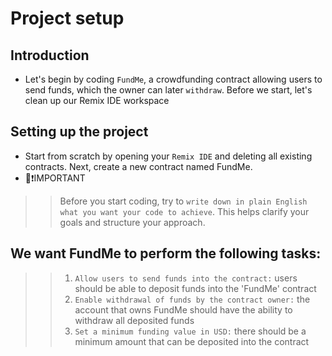 # Project setup

## Introduction
- Let's begin by coding `FundMe`, a crowdfunding contract allowing users to send funds, which the owner can later `withdraw`. Before we start, let's clean up our Remix IDE workspace

## Setting up the project
- Start from scratch by opening your `Remix IDE` and deleting all existing contracts. Next, create a new contract named FundMe.
- 👀❗IMPORTANT

>> Before you start coding, try to `write down in plain English what you want your code to achieve`. This helps clarify your goals and structure your approach.

## We want FundMe to perform the following tasks:
>> 1. `Allow users to send funds into the contract:` users should be able to deposit funds into the 'FundMe' contract
>> 2. `Enable withdrawal of funds by the contract owner:` the account that owns FundMe should have the ability to withdraw all deposited funds
>> 3. `Set a minimum funding value in USD:` there should be a minimum amount that can be deposited into the contract

## 
